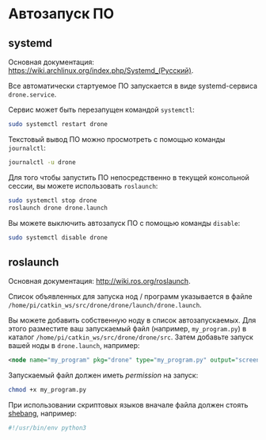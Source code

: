 Автозапуск ПО
===

systemd
---

Основная документация: https://wiki.archlinux.org/index.php/Systemd_(Русский).

Все автоматически стартуемое ПО запускается в виде systemd-сервиса `drone.service`.

Сервис может быть перезапущен командой `systemctl`:

```bash
sudo systemctl restart drone
```

Текстовый вывод ПО можно просмотреть с помощью команды `journalctl`:

```bash
journalctl -u drone
```

Для того чтобы запустить ПО непосредственно в текущей консольной сессии, вы можете использовать `roslaunch`:

```bash
sudo systemctl stop drone
roslaunch drone drone.launch
```

Вы можете выключить автозапуск ПО с помощью команды `disable`:

```bash
sudo systemctl disable drone
```

roslaunch
---

Основная документация: http://wiki.ros.org/roslaunch.

Список объявленных для запуска нод / программ указывается в файле `/home/pi/catkin_ws/src/drone/drone/launch/drone.launch`.

Вы можете добавить собственную ноду в список автозапускаемых. Для этого разместите ваш запускаемый файл (например, `my_program.py`) в каталог `/home/pi/catkin_ws/src/drone/drone/src`. Затем добавьте запуск вашей ноды в `drone.launch`, например:

```xml
<node name="my_program" pkg="drone" type="my_program.py" output="screen"/>
```

Запускаемый файл должен иметь *permission* на запуск:

```bash
chmod +x my_program.py
```

При использовании скриптовых языков вначале файла должен стоять <a href="https://ru.wikipedia.org/wiki/Шебанг_(Unix)">shebang</a>, например:

```bash
#!/usr/bin/env python3
```
